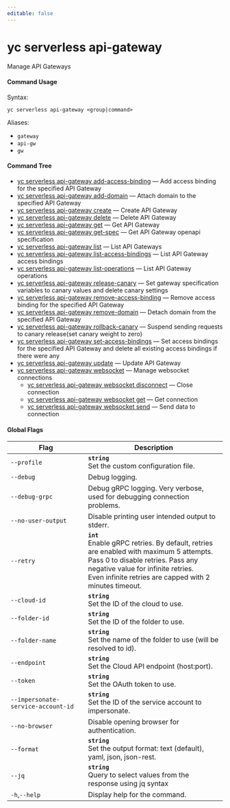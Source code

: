 ```yaml
---
editable: false
---
```


# yc serverless api-gateway

Manage API Gateways

#### Command Usage

Syntax: 

`yc serverless api-gateway <group|command>`

Aliases: 

- `gateway`
- `api-gw`
- `gw`

#### Command Tree

- [yc serverless api-gateway add-access-binding](add-access-binding.md) — Add access binding for the specified API Gateway
- [yc serverless api-gateway add-domain](add-domain.md) — Attach domain to the specified API Gateway
- [yc serverless api-gateway create](create.md) — Create API Gateway
- [yc serverless api-gateway delete](delete.md) — Delete API Gateway
- [yc serverless api-gateway get](get.md) — Get API Gateway
- [yc serverless api-gateway get-spec](get-spec.md) — Get API Gateway openapi specification
- [yc serverless api-gateway list](list.md) — List API Gateways
- [yc serverless api-gateway list-access-bindings](list-access-bindings.md) — List API Gateway access bindings
- [yc serverless api-gateway list-operations](list-operations.md) — List API Gateway operations
- [yc serverless api-gateway release-canary](release-canary.md) — Set gateway specification variables to canary values and delete canary settings
- [yc serverless api-gateway remove-access-binding](remove-access-binding.md) — Remove access binding for the specified API Gateway
- [yc serverless api-gateway remove-domain](remove-domain.md) — Detach domain from the specified API Gateway
- [yc serverless api-gateway rollback-canary](rollback-canary.md) — Suspend sending requests to canary release(set canary weight to zero)
- [yc serverless api-gateway set-access-bindings](set-access-bindings.md) — Set access bindings for the specified API Gateway and delete all existing access bindings if there were any
- [yc serverless api-gateway update](update.md) — Update API Gateway
- [yc serverless api-gateway websocket](websocket/index.md) — Manage websocket connections
	- [yc serverless api-gateway websocket disconnect](websocket/disconnect.md) — Close connection
	- [yc serverless api-gateway websocket get](websocket/get.md) — Get connection
	- [yc serverless api-gateway websocket send](websocket/send.md) — Send data to connection

#### Global Flags

| Flag | Description |
|----|----|
|`--profile`|<b>`string`</b><br/>Set the custom configuration file.|
|`--debug`|Debug logging.|
|`--debug-grpc`|Debug gRPC logging. Very verbose, used for debugging connection problems.|
|`--no-user-output`|Disable printing user intended output to stderr.|
|`--retry`|<b>`int`</b><br/>Enable gRPC retries. By default, retries are enabled with maximum 5 attempts.<br/>Pass 0 to disable retries. Pass any negative value for infinite retries.<br/>Even infinite retries are capped with 2 minutes timeout.|
|`--cloud-id`|<b>`string`</b><br/>Set the ID of the cloud to use.|
|`--folder-id`|<b>`string`</b><br/>Set the ID of the folder to use.|
|`--folder-name`|<b>`string`</b><br/>Set the name of the folder to use (will be resolved to id).|
|`--endpoint`|<b>`string`</b><br/>Set the Cloud API endpoint (host:port).|
|`--token`|<b>`string`</b><br/>Set the OAuth token to use.|
|`--impersonate-service-account-id`|<b>`string`</b><br/>Set the ID of the service account to impersonate.|
|`--no-browser`|Disable opening browser for authentication.|
|`--format`|<b>`string`</b><br/>Set the output format: text (default), yaml, json, json-rest.|
|`--jq`|<b>`string`</b><br/>Query to select values from the response using jq syntax|
|`-h`,`--help`|Display help for the command.|
